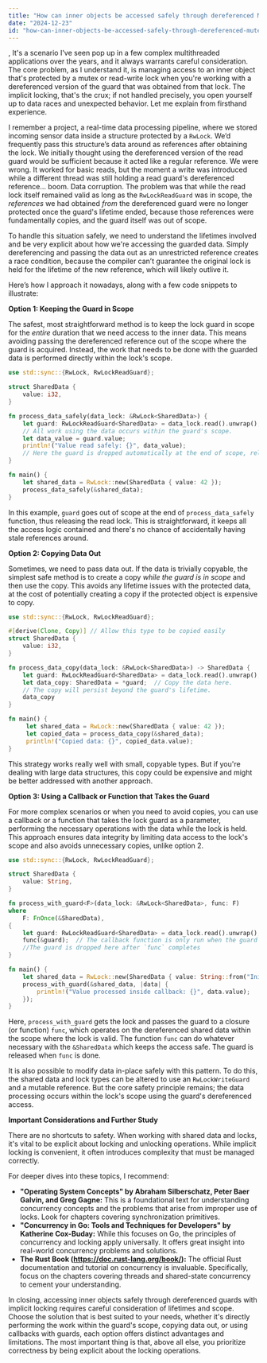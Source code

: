 ```yaml
---
title: "How can inner objects be accessed safely through dereferenced Mutex/RwLock with implicit locking?"
date: "2024-12-23"
id: "how-can-inner-objects-be-accessed-safely-through-dereferenced-mutexrwlock-with-implicit-locking"
---
```


,  It's a scenario I've seen pop up in a few complex multithreaded applications over the years, and it always warrants careful consideration. The core problem, as I understand it, is managing access to an inner object that's protected by a mutex or read-write lock when you're working with a dereferenced version of the guard that was obtained from that lock. The implicit locking, that's the crux; if not handled precisely, you open yourself up to data races and unexpected behavior. Let me explain from firsthand experience.

I remember a project, a real-time data processing pipeline, where we stored incoming sensor data inside a structure protected by a `RwLock`. We’d frequently pass this structure’s data around as references after obtaining the lock. We initially thought using the dereferenced version of the read guard would be sufficient because it acted like a regular reference. We were wrong. It worked for basic reads, but the moment a write was introduced while a different thread was still holding a read guard's dereferenced reference... boom. Data corruption. The problem was that while the read lock itself remained valid as long as the `RwLockReadGuard` was in scope, the *references* we had obtained *from* the dereferenced guard were no longer protected once the guard's lifetime ended, because those references were fundamentally copies, and the guard itself was out of scope.

To handle this situation safely, we need to understand the lifetimes involved and be very explicit about how we're accessing the guarded data. Simply dereferencing and passing the data out as an unrestricted reference creates a race condition, because the compiler can’t guarantee the original lock is held for the lifetime of the new reference, which will likely outlive it.

Here’s how I approach it nowadays, along with a few code snippets to illustrate:

**Option 1: Keeping the Guard in Scope**

The safest, most straightforward method is to keep the lock guard in scope for the *entire* duration that we need access to the inner data. This means avoiding passing the dereferenced reference out of the scope where the guard is acquired. Instead, the work that needs to be done with the guarded data is performed directly within the lock's scope.

```rust
use std::sync::{RwLock, RwLockReadGuard};

struct SharedData {
    value: i32,
}

fn process_data_safely(data_lock: &RwLock<SharedData>) {
    let guard: RwLockReadGuard<SharedData> = data_lock.read().unwrap();
    // All work using the data occurs within the guard's scope.
    let data_value = guard.value;
    println!("Value read safely: {}", data_value);
    // Here the guard is dropped automatically at the end of scope, releasing the lock.
}

fn main() {
    let shared_data = RwLock::new(SharedData { value: 42 });
    process_data_safely(&shared_data);
}
```

In this example, `guard` goes out of scope at the end of `process_data_safely` function, thus releasing the read lock. This is straightforward, it keeps all the access logic contained and there's no chance of accidentally having stale references around.

**Option 2: Copying Data Out**

Sometimes, we need to pass data out. If the data is trivially copyable, the simplest safe method is to create a copy *while the guard is in scope* and then use the copy. This avoids any lifetime issues with the protected data, at the cost of potentially creating a copy if the protected object is expensive to copy.

```rust
use std::sync::{RwLock, RwLockReadGuard};

#[derive(Clone, Copy)] // Allow this type to be copied easily
struct SharedData {
    value: i32,
}

fn process_data_copy(data_lock: &RwLock<SharedData>) -> SharedData {
    let guard: RwLockReadGuard<SharedData> = data_lock.read().unwrap();
    let data_copy: SharedData = *guard;  // Copy the data here.
    // The copy will persist beyond the guard's lifetime.
    data_copy
}

fn main() {
     let shared_data = RwLock::new(SharedData { value: 42 });
     let copied_data = process_data_copy(&shared_data);
     println!("Copied data: {}", copied_data.value);
}
```

This strategy works really well with small, copyable types. But if you're dealing with large data structures, this copy could be expensive and might be better addressed with another approach.

**Option 3: Using a Callback or Function that Takes the Guard**

For more complex scenarios or when you need to avoid copies, you can use a callback or a function that takes the lock guard as a parameter, performing the necessary operations with the data while the lock is held. This approach ensures data integrity by limiting data access to the lock's scope and also avoids unnecessary copies, unlike option 2.

```rust
use std::sync::{RwLock, RwLockReadGuard};

struct SharedData {
    value: String,
}

fn process_with_guard<F>(data_lock: &RwLock<SharedData>, func: F)
where
    F: FnOnce(&SharedData),
{
    let guard: RwLockReadGuard<SharedData> = data_lock.read().unwrap();
    func(&guard);  // The callback function is only run when the guard is held.
    //The guard is dropped here after `func` completes
}

fn main() {
    let shared_data = RwLock::new(SharedData { value: String::from("Initial value") });
    process_with_guard(&shared_data, |data| {
        println!("Value processed inside callback: {}", data.value);
    });
}
```
Here, `process_with_guard` gets the lock and passes the guard to a closure (or function) `func`, which operates on the dereferenced shared data within the scope where the lock is valid. The function `func` can do whatever necessary with the `&SharedData` which keeps the access safe. The guard is released when `func` is done.

It is also possible to modify data in-place safely with this pattern. To do this, the shared data and lock types can be altered to use an `RwLockWriteGuard` and a mutable reference. But the core safety principle remains; the data processing occurs within the lock's scope using the guard's dereferenced access.

**Important Considerations and Further Study**

There are no shortcuts to safety. When working with shared data and locks, it's vital to be explicit about locking and unlocking operations. While implicit locking is convenient, it often introduces complexity that must be managed correctly.

For deeper dives into these topics, I recommend:

*   **"Operating System Concepts" by Abraham Silberschatz, Peter Baer Galvin, and Greg Gagne:** This is a foundational text for understanding concurrency concepts and the problems that arise from improper use of locks. Look for chapters covering synchronization primitives.
*   **"Concurrency in Go: Tools and Techniques for Developers" by Katherine Cox-Buday:** While this focuses on Go, the principles of concurrency and locking apply universally. It offers great insight into real-world concurrency problems and solutions.
*  **The Rust Book (https://doc.rust-lang.org/book/):** The official Rust documentation and tutorial on concurrency is invaluable. Specifically, focus on the chapters covering threads and shared-state concurrency to cement your understanding.

In closing, accessing inner objects safely through dereferenced guards with implicit locking requires careful consideration of lifetimes and scope. Choose the solution that is best suited to your needs, whether it's directly performing the work within the guard's scope, copying data out, or using callbacks with guards, each option offers distinct advantages and limitations. The most important thing is that, above all else, you prioritize correctness by being explicit about the locking operations.

